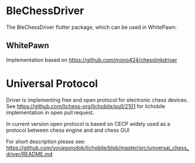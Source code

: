 # BleChessDriver

The BleChessDriver flutter package, which can be used in WhitePawn.


## WhitePawn
Implementation based on 
https://github.com/mono424/chesslinkdriver


# Universal Protocol
Driver is implementing free and open protocol for electronic chess devices. See https://github.com/lichess-org/lichobile/pull/2101 for lichobile implementation in open pull request.

In current version open protocol is based on CECP widely used as a protocol between chess engine and and chess GUI  


For short description please see:
https://github.com/vovagorodok/lichobile/blob/master/src/universal_chess_driver/README.md


